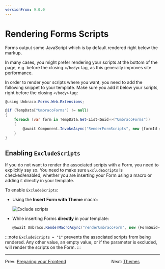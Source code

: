 ```yaml
---
versionFrom: 9.0.0
---
```


# Rendering Forms Scripts

Forms output some JavaScript which is by default rendered right below the markup.

In many cases, you might prefer rendering your scripts at the bottom of the page, e.g. before the closing `</body>` tag, as this generally improves site performance.

In order to render your scripts where you want, you need to add the following snippet to your template. Make sure you add it below your scripts, right before the closing `</body>` tag:

```csharp
@using Umbraco.Forms.Web.Extensions;

@if (TempData["UmbracoForms"] != null)
{
    foreach (var form in TempData.Get<List<Guid>>("UmbracoForms"))
    {
        @await Component.InvokeAsync("RenderFormScripts", new {formId = form, theme = "bootstrap3-horizontal"})
    }
}
```

## Enabling `ExcludeScripts`

If you do not want to render the associated scripts with a Form, you need to explicitly say so. You need to make sure `ExcludeScripts` is checked/enabled, whether you are inserting your Form using a macro or adding it directly in your template.

To enable `ExcludeScripts`:

- Using the **Insert Form with Theme** macro:

    ![Exclude scripts](images/exclude-scripts-v9.png)

- While inserting Forms **directly** in your template:

    ```csharp
    @await Umbraco.RenderMacroAsync("renderUmbracoForm", new {FormGuid="6c3f053c-1774-43fa-ad95-710a01d9cd12", FormTheme="bootstrap3-horizontal", ExcludeScripts="1"})
    ```

:::note
`ExcludeScripts = "1"` prevents the associated scripts from being rendered. Any other value, an empty value, or if the parameter is excluded, will render the scripts on the Form.
:::

---

Prev: [Preparing your Frontend](../Prepping-Frontend/index.md) &emsp; &emsp; &emsp; &emsp; &emsp; &emsp; &emsp; &emsp; Next: [Themes](../Themes/index.md)

